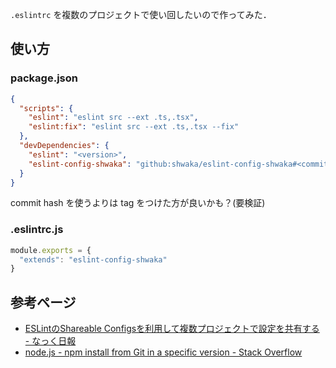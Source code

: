 `.eslintrc` を複数のプロジェクトで使い回したいので作ってみた．

## 使い方
### package.json
```json
{
  "scripts": {
    "eslint": "eslint src --ext .ts,.tsx",
    "eslint:fix": "eslint src --ext .ts,.tsx --fix"
  },
  "devDependencies": {
    "eslint": "<version>",
    "eslint-config-shwaka": "github:shwaka/eslint-config-shwaka#<commitHash>"
  }
}
```

commit hash を使うよりは tag をつけた方が良いかも？(要検証)

### .eslintrc.js
```js
module.exports = {
  "extends": "eslint-config-shwaka"
}
```

## 参考ページ
- [ESLintのShareable Configsを利用して複数プロジェクトで設定を共有する - なっく日報](https://yukidarake.hateblo.jp/entry/2015/09/15/210521)
- [node.js - npm install from Git in a specific version - Stack Overflow](https://stackoverflow.com/questions/14187956/npm-install-from-git-in-a-specific-version)
